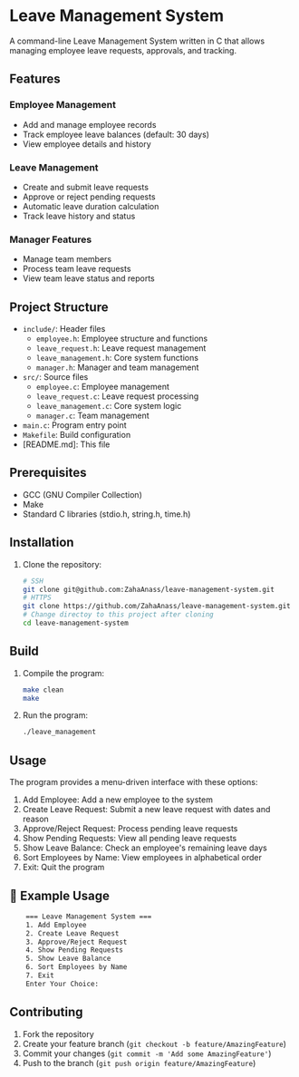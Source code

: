 # Leave Management System

A command-line Leave Management System written in C that allows managing employee leave requests, approvals, and tracking.

## Features

### Employee Management

* Add and manage employee records
* Track employee leave balances (default: 30 days)
* View employee details and history

### Leave Management

* Create and submit leave requests
* Approve or reject pending requests
* Automatic leave duration calculation
* Track leave history and status

### Manager Features

* Manage team members
* Process team leave requests
* View team leave status and reports

## Project Structure

* `include/`: Header files
  * `employee.h`: Employee structure and functions
  * `leave_request.h`: Leave request management
  * `leave_management.h`: Core system functions
  * `manager.h`: Manager and team management
* `src/`: Source files
  * `employee.c`: Employee management
  * `leave_request.c`: Leave request processing
  * `leave_management.c`: Core system logic
  * `manager.c`: Team management
* `main.c`: Program entry point
* `Makefile`: Build configuration
* [README.md]: This file

## Prerequisites

* GCC (GNU Compiler Collection)
* Make
* Standard C libraries (stdio.h, string.h, time.h)

## Installation

1. Clone the repository:

   ```bash
   # SSH
   git clone git@github.com:ZahaAnass/leave-management-system.git
   # HTTPS
   git clone https://github.com/ZahaAnass/leave-management-system.git
   # Change directoy to this project after cloning
   cd leave-management-system

## Build

1. Compile the program:

   ```bash
   make clean
   make

2. Run the program:

    ```bash
    ./leave_management

## Usage

The program provides a menu-driven interface with these options:

   1. Add Employee: Add a new employee to the system  
   2. Create Leave Request: Submit a new leave request with dates and reason
   3. Approve/Reject Request: Process pending leave requests
   4. Show Pending Requests: View all pending leave requests
   5. Show Leave Balance: Check an employee's remaining leave days
   6. Sort Employees by Name: View employees in alphabetical order
   7. Exit: Quit the program

## 📝 Example Usage

```bash
    === Leave Management System ===
    1. Add Employee
    2. Create Leave Request
    3. Approve/Reject Request
    4. Show Pending Requests
    5. Show Leave Balance
    6. Sort Employees by Name
    7. Exit
    Enter Your Choice: 


```

## Contributing

1. Fork the repository
2. Create your feature branch (`git checkout -b feature/AmazingFeature`)
3. Commit your changes (`git commit -m 'Add some AmazingFeature'`)
4. Push to the branch (`git push origin feature/AmazingFeature`)
